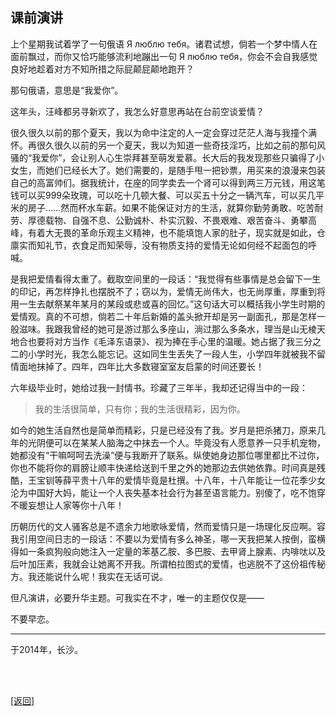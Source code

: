 ## 课前演讲

上个星期我试着学了一句俄语 Я люблю тебя。诸君试想，倘若一个梦中情人在面前飘过，而你又恰巧能够流利地蹦出一句 Я люблю тебя，你会不会自我感觉良好地趁着对方不知所措之际屁颠屁颠地跑开？

那句俄语，意思是“我爱你”。

这年头，汪峰都另寻新欢了，我怎么好意思再站在台前空谈爱情？

很久很久以前的那个夏天，我以为命中注定的人一定会穿过茫茫人海与我撞个满怀。再很久很久以前的另一个夏天，我以为知道一些奇技淫巧，比如之前的那句风骚的“我爱你”，会让别人心生崇拜甚至萌发爱慕。长大后的我发现那些只骗得了小女生，而她们已经长大了。她们需要的，是随手甩一把钞票，用买来的浪漫来包装自己的高富帅们。据我统计，在座的同学卖去一个肾可以得到两三万元钱，用这笔钱可以买999朵玫瑰，可以吃十几顿大餐、可以买五十分之一辆汽车，可以买几平米的房子……然而杯水车薪。如果不能保证对方的生活，就算你勤劳勇敢、吃苦耐劳、厚德载物、自强不息、公勤诚朴、朴实沉毅、不畏艰难、艰苦奋斗、勇攀高峰，有着大无畏的革命乐观主义精神，也不能填饱人家的肚子，现实就是如此，仓廪实而知礼节，衣食足而知荣辱，没有物质支持的爱情无论如何经不起面包的呼喊。

是我把爱情看得太重了。截取空间里的一段话：“我觉得有些事情是总会留下一生的印记，再怎样挣扎也摆脱不了；窃以为，爱情无尚伟大，也无尚厚重，厚重到将用一生去献祭某年某月的某段或悲或喜的回忆。”这句话大可以概括我小学生时期的爱情观。真的不可想，倘若二十年后新婚的盖头掀开却是另一副面孔，那是怎样一般滋味。我跟我曾经的她可是游过那么多座山，淌过那么多条水，理当是山无棱天地合也要将对方当作《毛泽东语录》、视为捧在手心里的温暖。她占据了我三分之二的小学时光，我怎么能忘记。这如同生生丢失了一段人生，小学四年就被我不留情面地抹掉了。四年，四年比大多数寝室室友启蒙的时间还要长！

六年级毕业时，她给过我一封情书。珍藏了三年半，我却还记得当中的一段：

> 我的生活很简单，只有你；我的生活很精彩，因为你。
>

如今的她生活自然也是简单而精彩，只是已经没有了我。岁月是把杀猪刀，原来几年的光阴便可以在某某人脑海之中抹去一个人。毕竟没有人愿意养一只手机宠物，她都没有“干嘛呵呵去洗澡”便与我断开了联系。纵使她身边那位哪里都比不过你，你也不能将你的肩膀让顺丰快递给送到千里之外的她那边去供她依靠。时间真是残酷，王宝钏等薛平贵十八年的爱情毕竟是杜撰。十八年，十八年能让一位花季少女沦为中国好大妈，能让一个人丧失基本社会行为甚至语言能力。别傻了，吃不饱穿不暖妄想让人家等你十八年！

历朝历代的文人骚客总是不遗余力地歌咏爱情，然而爱情只是一场理化反应啊。容我引用空间日志的一段话：不要以为爱情有多么神圣，哪一天我把某人按倒，蛮横得如一条疯狗般向她注入一定量的苯基乙胺、多巴胺、去甲肾上腺素、内啡呔以及后叶加压素，我就会让她离不开我。所谓柏拉图式的爱情，也逃脱不了这份祖传秘方。我还能说什么呢！我实在无话可说。

但凡演讲，必要升华主题。可我实在不才，唯一的主题仅仅是——

不要早恋。

------

于2014年，长沙。

<br>

<br>

[[返回]](../../../sites/小作文们/历史文件.md)
